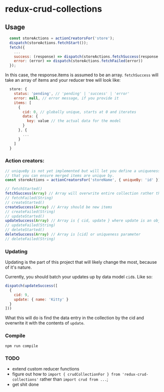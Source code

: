 # redux-crud-collections


## Usage

```javascript
  const storeActions = actionCreatorsFor('store');
  dispatch(storeActions.fetchStart());
  fetch({
    ...
    success: (response) => dispatch(storeActions.fetchSuccess(response.items)),
    error: (error) => dispatch(storeActions.fetchFailed(error))
  });
```

In this case, the response.items is assumed to be an array. `fetchSuccess` will take an array of items and your reducer tree will look like:

```javascript
  store: {
    status: 'pending', // 'pending' | 'success' | 'error'
    error: null, // error message, if you provide it
    items: [
      {
        cid: 0, // globally unique, starts at 0 and iterates
        data: {
          key: value // the actual data for the model
        }
      }, {
        ...
      }
    ]
  }
```

### Action creators:
```javascript
// uniqueBy is not yet implemented but will let you define a uniqueness parameter
// that you can ensure merged items are unique by.
const storeActions = actionCreatorsFor('storeName', { uniqueBy: 'id' });

// fetchStarted()
fetchSuccess(Array) // Array will overwrite entire collection rather than merge (for now)
// fetchFailed(String)
// createStarted()
createSuccess(Array) // Array should be new items
// createFailed(String)
// updateStarted()
updateSuccess(Array) // Array is { cid, update } where update is an object to merge (see below)
// updateFailed(String)
// deleteStarted()
deleteSuccess(Array) // Array is [cid] or uniqueness parameter
// deleteFailed(String)
```

### Updating

Updating is the part of this project that will likely change the most, because of it's nature.

Currently, you should batch your updates up by data model `cid`s. Like so:

```javascript
dispatch(updateSuccess([
  {
    cid: 9,
    update: { name: 'Kitty' }
  }
]))
```

What this will do is find the data entry in the collection by the cid and overwrite it with the contents of `update`.


### Compile

`npm run compile`

### TODO

- extend custom reducer functions
- figure out how to `import { crudCollectionFor } from 'redux-crud-collections'` rather than `import crud from ...`;
- get shit done

